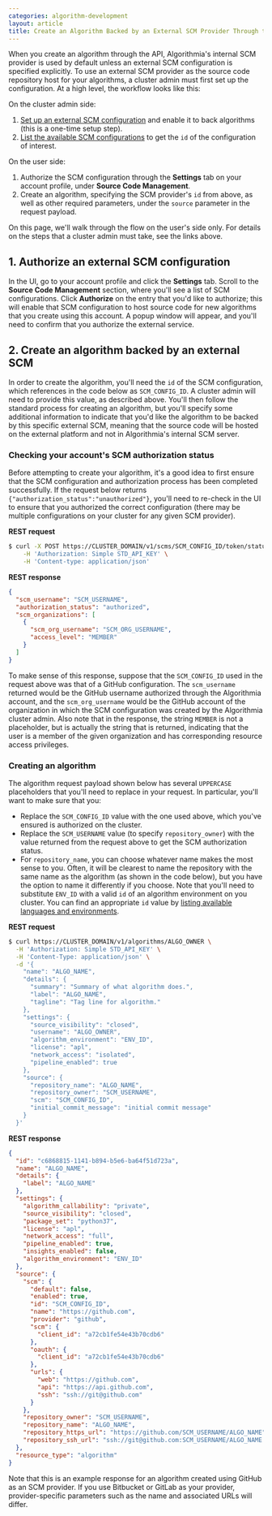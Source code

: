 ```yaml
---
categories: algorithm-development
layout: article
title: Create an Algorithm Backed by an External SCM Provider Through the API
---
```


When you create an algorithm through the API, Algorithmia's internal SCM provider is used by default unless an external SCM configuration is specified explicitly. To use an external SCM provider as the source code repository host for your algorithms, a cluster admin must first set up the configuration. At a high level, the workflow looks like this:

On the cluster admin side:

1.  [Set up an external SCM configuration](/developers/administration/admin-panel/source-code-management/#creating-scm-configurations) and enable it to back algorithms (this is a one-time setup step).
2.  [List the available SCM configurations](/developers/administration/scm-config/source-code-management-bitbucket-server-api/#listing-scm-configurations) to get the `id` of the configuration of interest.

On the user side:

1.  Authorize the SCM configuration through the **Settings** tab on your account profile, under **Source Code Management**.
2.  Create an algorithm, specifying the SCM provider's `id` from above, as well as other required parameters, under the `source` parameter in the request payload.

On this page, we'll walk through the flow on the user's side only. For details on the steps that a cluster admin must take, see the links above.

## 1. Authorize an external SCM configuration

In the UI, go to your account profile and click the **Settings** tab. Scroll to the **Source Code Management** section, where you'll see a list of SCM configurations. Click **Authorize** on the entry that you'd like to authorize; this will enable that SCM configuration to host source code for new algorithms that you create using this account. A popup window will appear, and you'll need to confirm that you authorize the external service.

## 2. Create an algorithm backed by an external SCM

In order to create the algorithm, you'll need the `id` of the SCM configuration, which references in the code below as `SCM_CONFIG_ID`. A cluster admin will need to provide this value, as described above. You'll then follow the standard process for creating an algorithm, but you'll specify some additional information to indicate that you'd like the algorithm to be backed by this specific external SCM, meaning that the source code will be hosted on the external platform and not in Algorithmia's internal SCM server.

### Checking your account's SCM authorization status

Before attempting to create your algorithm, it's a good idea to first ensure that the SCM configuration and authorization process has been completed successfully. If the request below returns `{"authorization_status":"unauthorized"}`, you'll need to re-check in the UI to ensure that you authorized the correct configuration (there may be multiple configurations on your cluster for any given SCM provider).

**REST request**

```bash
$ curl -X POST https://CLUSTER_DOMAIN/v1/scms/SCM_CONFIG_ID/token/status \
    -H 'Authorization: Simple STD_API_KEY' \
    -H 'Content-type: application/json'
```

**REST response**

```json
{
  "scm_username": "SCM_USERNAME",
  "authorization_status": "authorized",
  "scm_organizations": [
    {
      "scm_org_username": "SCM_ORG_USERNAME",
      "access_level": "MEMBER"
    }
  ]
}
```

To make sense of this response, suppose that the `SCM_CONFIG_ID` used in the request above was that of a GitHub configuration. The `scm_username` returned would be the GitHub username authorized through the Algorithmia account, and the `scm_org_username` would be the GitHub account of the organization in which the SCM configuration was created by the Algorithmia cluster admin. Also note that in the response, the string `MEMBER` is not a placeholder, but is actually the string that is returned, indicating that the user is a member of the given organization and has corresponding resource access privileges.

### Creating an algorithm

The algorithm request payload shown below has several `UPPERCASE` placeholders that you'll need to replace in your request. In particular, you'll want to make sure that you:

*   Replace the `SCM_CONFIG_ID` value with the one used above, which you've ensured is authorized on the cluster.
*   Replace the `SCM_USERNAME` value (to specify `repository_owner`) with the value returned from the request above to get the SCM authorization status.
*   For `repository_name`, you can choose whatever name makes the most sense to you. Often, it will be clearest to name the repository with the same name as the algorithm (as shown in the code below), but you have the option to name it differently if you choose. Note that you'll need to substitute `ENV_ID` with a valid `id` of an algorithm environment on you cluster. You can find an appropriate `id` value by [listing available languages and environments](/developers/algorithm-development/environments#option-b-using-rest-requests-directly).

**REST request**

```bash
$ curl https://CLUSTER_DOMAIN/v1/algorithms/ALGO_OWNER \
  -H 'Authorization: Simple STD_API_KEY' \
  -H 'Content-Type: application/json' \
  -d '{
    "name": "ALGO_NAME",
    "details": {
      "summary": "Summary of what algorithm does.",
      "label": "ALGO_NAME",
      "tagline": "Tag line for algorithm."
    },
    "settings": {
      "source_visibility": "closed",
      "username": "ALGO_OWNER",
      "algorithm_environment": "ENV_ID",
      "license": "apl",
      "network_access": "isolated",
      "pipeline_enabled": true
    },
    "source": {
      "repository_name": "ALGO_NAME",
      "repository_owner": "SCM_USERNAME",
      "scm": "SCM_CONFIG_ID",
      "initial_commit_message": "initial commit message"
    }
  }'
```

**REST response**

```json
{
  "id": "c6868815-1141-b894-b5e6-ba64f51d723a",
  "name": "ALGO_NAME",
  "details": {
    "label": "ALGO_NAME"
  },
  "settings": {
    "algorithm_callability": "private",
    "source_visibility": "closed",
    "package_set": "python37",
    "license": "apl",
    "network_access": "full",
    "pipeline_enabled": true,
    "insights_enabled": false,
    "algorithm_environment": "ENV_ID"
  },
  "source": {
    "scm": {
      "default": false,
      "enabled": true,
      "id": "SCM_CONFIG_ID",
      "name": "https://github.com",
      "provider": "github",
      "scm": {
        "client_id": "a72cb1fe54e43b70cdb6"
      },
      "oauth": {
        "client_id": "a72cb1fe54e43b70cdb6"
      },
      "urls": {
        "web": "https://github.com",
        "api": "https://api.github.com",
        "ssh": "ssh://git@github.com"
      }
    },
    "repository_owner": "SCM_USERNAME",
    "repository_name": "ALGO_NAME",
    "repository_https_url": "https://github.com/SCM_USERNAME/ALGO_NAME",
    "repository_ssh_url": "ssh://git@github.com:SCM_USERNAME/ALGO_NAME.git"
  },
  "resource_type": "algorithm"
}
```

Note that this is an example response for an algorithm created using GitHub as an SCM provider. If you use Bitbucket or GitLab as your provider, provider-specific parameters such as the name and associated URLs will differ.
